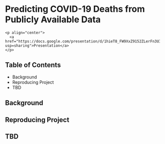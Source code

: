 # Predicting COVID-19 Deaths from Publicly Available Data

```
<p align="center">
  <a href="https://docs.google.com/presentation/d/1hieT8_FW9XxZ9152ZLerFn3UIUQtQLYK2II0hZgiN80/edit?usp=sharing">Presentation</a>
</p>
```

## Table of Contents
- Background
- Reproducing Project
- TBD

## Background

## Reproducing Project

## TBD
